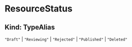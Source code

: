 # **ResourceStatus**

## **Kind: TypeAlias**

`"Draft"` | `"Reviewing"` | `"Rejected"` | `"Published"` | `"Deleted"`
